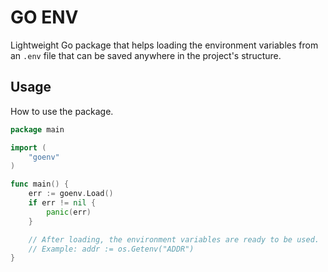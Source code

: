 # GO ENV

Lightweight Go package that helps loading the environment variables from an `.env` file that can be saved anywhere in
the project's structure.

## Usage

How to use the package.

```go
package main

import (
	"goenv"
)

func main() {
	err := goenv.Load()
	if err != nil {
		panic(err)
	}

	// After loading, the environment variables are ready to be used.
	// Example: addr := os.Getenv("ADDR")
}
```

